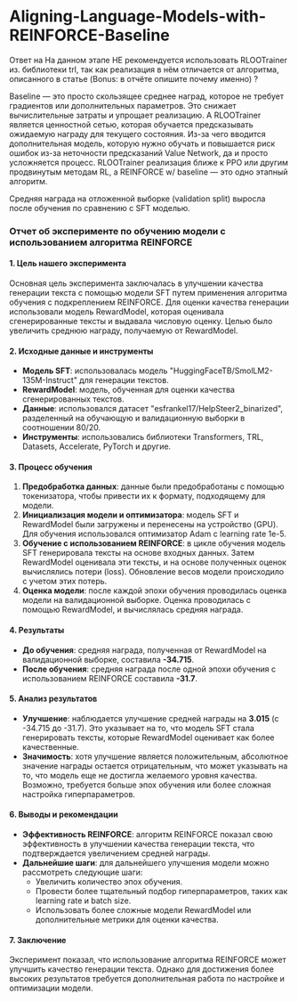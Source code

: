 # Aligning-Language-Models-with-REINFORCE-Baseline

Ответ на На данном этапе НЕ рекомендуется использовать RLOOTrainer из. библиотеки trl, так как реализация в нём отличается от алгоритма, описанного в статье (Bonus: в отчёте опишите почему именно) ?

Baseline — это просто скользящее среднее наград, которое не требует градиентов или дополнительных параметров. Это снижает вычислительные затраты и упрощает реализацию. А RLOOTrainer является ценностной сетью, которая обучается предсказывать ожидаемую награду для текущего состояния. Из-за чего вводится дополнительная модель, которую нужно обучать и повышается риск ошибок из-за неточности предсказаний Value Network, да и просто усложняется процесс. RLOOTrainer реализация ближе к PPO или другим продвинутым методам RL, а REINFORCE w/ baseline — это одно этапный алгоритм.

Средняя награда  на отложенной выборке (validation split) выросла после обучения  по сравнению c SFT моделью.


### Отчет об эксперименте по обучению модели с использованием алгоритма REINFORCE

#### 1. **Цель нашего эксперимента**
Основная цель эксперимента заключалась в улучшении качества генерации текста с помощью модели SFT путем применения алгоритма обучения с подкреплением REINFORCE. Для оценки качества генерации использовали модель RewardModel, которая оценивала сгенерированные тексты и выдавала числовую оценку. Целью было увеличить среднюю награду, получаемую от RewardModel.

#### 2. **Исходные данные и инструменты**
- **Модель SFT**: использовалась модель "HuggingFaceTB/SmolLM2-135M-Instruct" для генерации текстов.
- **RewardModel**: модель, обученная для оценки качества сгенерированных текстов.
- **Данные**: использовался датасет "esfrankel17/HelpSteer2_binarized", разделенный на обучающую и валидационную выборки в соотношении 80/20.
- **Инструменты**: использовались библиотеки Transformers, TRL, Datasets, Accelerate, PyTorch и другие.

#### 3. **Процесс обучения**
1. **Предобработка данных**: данные были предобработаны с помощью токенизатора, чтобы привести их к формату, подходящему для модели.
2. **Инициализация модели и оптимизатора**: модель SFT и RewardModel были загружены и перенесены на устройство (GPU). Для обучения использовался оптимизатор Adam с learning rate 1e-5.
3. **Обучение с использованием REINFORCE**: в цикле обучения модель SFT генерировала тексты на основе входных данных. Затем RewardModel оценивала эти тексты, и на основе полученных оценок вычислялись потери (loss). Обновление весов модели происходило с учетом этих потерь.
4. **Оценка модели**: после каждой эпохи обучения проводилась оценка модели на валидационной выборке. Оценка проводилась с помощью RewardModel, и вычислялась средняя награда.

#### 4. **Результаты**
- **До обучения**: средняя награда, полученная от RewardModel на валидационной выборке, составила **-34.715**.
- **После обучения**: средняя награда после одной эпохи обучения с использованием REINFORCE составила **-31.7**.

#### 5. **Анализ результатов**
- **Улучшение**: наблюдается улучшение средней награды на **3.015** (с -34.715 до -31.7). Это указывает на то, что модель SFT стала генерировать тексты, которые RewardModel оценивает как более качественные.
- **Значимость**: хотя улучшение является положительным, абсолютное значение награды остается отрицательным, что может указывать на то, что модель еще не достигла желаемого уровня качества. Возможно, требуется больше эпох обучения или более сложная настройка гиперпараметров.

#### 6. **Выводы и рекомендации**
- **Эффективность REINFORCE**: алгоритм REINFORCE показал свою эффективность в улучшении качества генерации текста, что подтверждается увеличением средней награды.
- **Дальнейшие шаги**: для дальнейшего улучшения модели можно рассмотреть следующие шаги:
  - Увеличить количество эпох обучения.
  - Провести более тщательный подбор гиперпараметров, таких как learning rate и batch size.
  - Использовать более сложные модели RewardModel или дополнительные метрики для оценки качества.

#### 7. **Заключение**
Эксперимент показал, что использование алгоритма REINFORCE может улучшить качество генерации текста. Однако для достижения более высоких результатов требуется дополнительная работа по настройке и оптимизации модели.
